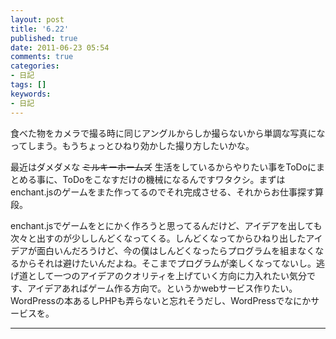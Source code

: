 ```yaml
---
layout: post
title: '6.22'
published: true
date: 2011-06-23 05:54
comments: true
categories:
- 日記
tags: []
keywords:
- 日記
---
```

食べた物をカメラで撮る時に同じアングルからしか撮らないから単調な写真になってしまう。もうちょっとひねり効かした撮り方したいかな。

最近はダメダメな <del>ミルキーホームズ</del> 生活をしているからやりたい事をToDoにまとめる事に、ToDoをこなすだけの機械になるんですワタクシ。まずはenchant.jsのゲームをまた作ってるのでそれ完成させる、それからお仕事探す算段。

enchant.jsでゲームをとにかく作ろうと思ってるんだけど、アイデアを出しても次々と出すのが少ししんどくなってくる。しんどくなってからひねり出したアイデアが面白いんだろうけど、今の僕はしんどくなったらプログラムを組まなくなるからそれは避けたいんだよね。そこまでプログラムが楽しくなってないし。逃げ道として一つのアイデアのクオリティを上げていく方向に力入れたい気分です、アイデアあればゲーム作る方向で。というかwebサービス作りたい。WordPressの本あるしPHPも弄らないと忘れそうだし、WordPressでなにかサービスを。

---

